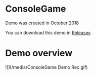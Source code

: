 # ConsoleGame

Demo was created in October 2018

You can download this demo in [Releases](/../../releases/latest)

# Demo overview
![](/media/ConsoleGame Demo Rec.gif)
